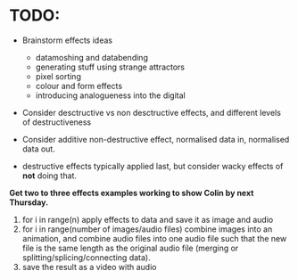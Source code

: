 # TODO:
- Brainstorm effects ideas
  - datamoshing and databending
  - generating stuff using strange attractors
  - pixel sorting
  - colour and form effects
  - introducing analogueness into the digital
  
- Consider desctructive vs non desctructive effects, and different levels of destructiveness
- Consider additive non-destructive effect, normalised data in, normalised data out.
- destructive effects typically applied last, but consider wacky effects of **not** doing that.

**Get two to three effects examples working to show Colin by next Thursday.**

1. for i in range(n) apply effects to data and save it as image and audio
2. for i in range(number of images/audio files) combine images into an animation,
and combine audio files into one audio file such that the new file is the same length
as the original audio file (merging or splitting/splicing/connecting data).
3. save the result as a video with audio